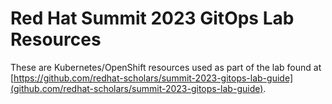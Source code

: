 # Red Hat Summit 2023 GitOps Lab Resources

These are Kubernetes/OpenShift resources used as part of the lab found at [https://github.com/redhat-scholars/summit-2023-gitops-lab-guide](github.com/redhat-scholars/summit-2023-gitops-lab-guide).
